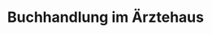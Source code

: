 ---
title: "Buchhandlung im Ärztehaus"
url: /salzgitter/buchhandlung-im-aerztehaus/
shop: Bücher
---
